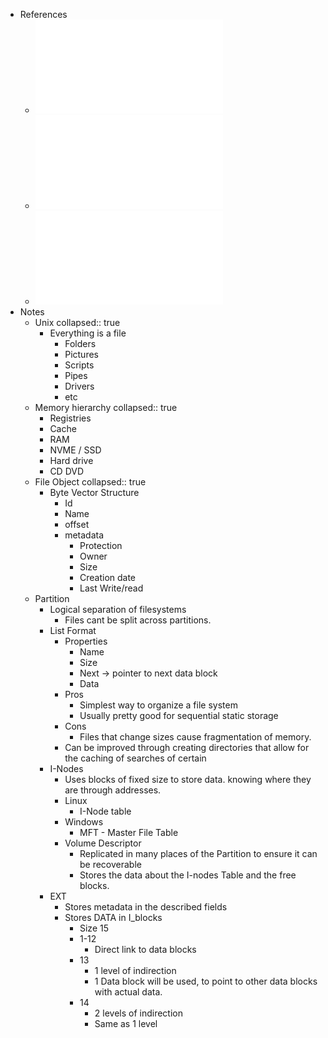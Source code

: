 - References
	- ![SF 1 - Sistema de ficheiros - visao global.pdf](../assets/SF_1_-_Sistema_de_ficheiros_-_visao_global_1737551226977_0.pdf)
	- ![21 - Sistemas de ficheiros - Estruturas em disco.pdf](../assets/21_-_Sistemas_de_ficheiros_-_Estruturas_em_disco_1737551243673_0.pdf)
	- ![22 - Sistemas de ficheiros - Estruturas em memoria.pdf](../assets/22_-_Sistemas_de_ficheiros_-_Estruturas_em_memoria_1737551249259_0.pdf)
- Notes
	- Unix
	  collapsed:: true
		- Everything is a file
			- Folders
			- Pictures
			- Scripts
			- Pipes
			- Drivers
			- etc
	- Memory hierarchy
	  collapsed:: true
		- Registries
		- Cache
		- RAM
		- NVME / SSD
		- Hard drive
		- CD DVD
	- File Object
	  collapsed:: true
		- Byte Vector Structure
			- Id
			- Name
			- offset
			- metadata
				- Protection
				- Owner
				- Size
				- Creation date
				- Last Write/read
	- Partition
		- Logical separation of filesystems
			- Files cant be split across partitions.
		- List Format
			- Properties
				- Name
				- Size
				- Next -> pointer to next data block
				- Data
			- Pros
				- Simplest way to organize a file system
				- Usually pretty good for sequential static storage
			- Cons
				- Files that change sizes cause fragmentation of memory.
			- Can be improved through creating directories that allow for the caching of searches of certain
		- I-Nodes
			- Uses blocks of fixed size to store data. knowing where they are through addresses.
			- Linux
				- I-Node table
			- Windows
				- MFT - Master File Table
			- Volume Descriptor
				- Replicated in many places of the Partition to ensure it can be recoverable
				- Stores the data about the I-nodes Table and the free blocks.
		- EXT
			- Stores metadata in the described fields
			- Stores DATA in I_blocks
				- Size 15
				- 1-12
					- Direct link to data blocks
				- 13
					- 1 level of indirection
					- 1 Data block will be used, to point to other data blocks with actual data.
				- 14
					- 2 levels of indirection
					- Same as 1 level